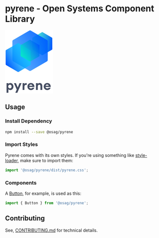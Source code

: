 # pyrene - Open Systems Component Library

[![pyrene](https://raw.githubusercontent.com/open-ch/pyrene/main/kitchensink/src/images/pyrene.svg)](https://open-ch.github.io/pyrene/)

## Usage

### Install Dependency
```sh
npm install --save @osag/pyrene
```
### Import Styles

Pyrene comes with its own styles. If you're using something like [style-loader](https://webpack.js.org/loaders/style-loader/), make sure to import them:

```js
import '@osag/pyrene/dist/pyrene.css';
```

### Components

A [Button](https://open-ch.github.io/pyrene/Interaction/Button), for example, is used as this:

```js
import { Button } from '@osag/pyrene';
```

## Contributing

See, [CONTRIBUTING.md](CONTRIBUTING.md) for technical details.

